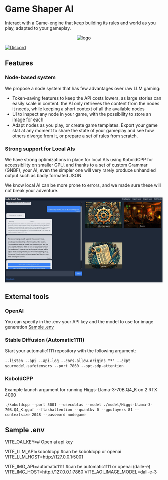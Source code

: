 # Game Shaper AI

Interact with a Game-engine that keep building its rules and world as you play, adapted to your gameplay.

<p align="center">
    <img src="https://github.com/flotos/Game-Shaper-AI/raw/main/logo.jpg" alt="logo"/>
</p>

[![Discord](https://img.shields.io/badge/Discord-%235865F2.svg?style=for-the-badge&logo=discord&logoColor=white)](https://discord.gg/spKp9zeuQV)

## Features
### Node-based system
We propose a node system that has few advantages over raw LLM gaming:
- Token-saving features to keep the API costs lowers, as large stories can easily scale in content. the AI only retrieves the content from the nodes it needs, while keeping a short context of all the available nodes
- UI to inspect any node in your game, with the possibility to store an image for each
- Adapt nodes as you play, or create game templates. Export your game stat at any moment to share the state of your gameplay and see how others diverge from it, or prepare a set of rules from scratch.

### Strong support for Local AIs
We have strong optimizations in place for local AIs using KoboldCPP for accessibility on smaller GPU, and thanks to a set of custom Grammar (GNBF), your AI, even the simpler one will very rarely produce unhandled output such as badly formated JSON.

We know local AI can be more prone to errors, and we made sure these will not break your adventure.

![example screenshot](docs/images/capture2.JPG)


## External tools
### OpenAI
You can specify in the .env your API key and the model to use for image generation
[Sample .env](#sample-env)


### Stable Diffusion (Automatic1111)

Start your automatic1111 repository with the following argument:

```
--listen --api --api-log --cors-allow-origins "*" --ckpt yourmodel.safetensors --port 7860 --opt-sdp-attention
```

### KoboldCPP

Example launch argument for running Higgs-Llama-3-70B.Q4_K on 2 RTX 4090
```
./koboldcpp --port 5001 --usecublas --model ./model/Higgs-Llama-3-70B.Q4_K.gguf --flashattention --quantkv 0 --gpulayers 81 --contextsize 2048 --password nodegame
```

## Sample .env
VITE_OAI_KEY=# Open ai api key

VITE_LLM_API=koboldcpp #can be koboldcpp or openai
VITE_LLM_HOST=http://127.0.0.1:5001

VITE_IMG_API=automatic1111 #can be automatic1111 or openai (dalle-e)
VITE_IMG_HOST=http://127.0.0.1:7860
VITE_AOI_IMAGE_MODEL=dall-e-3